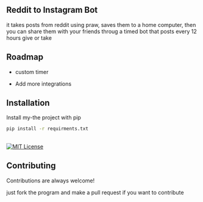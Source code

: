 
## Reddit to Instagram Bot

it takes posts from reddit using praw, saves them to a home computer, then you can share them with your friends throug a timed bot that posts every 12 hours give or take

## Roadmap

- custom timer

- Add more integrations

## Installation

Install my-the project with pip

```bash
pip install -r requirments.txt
```
##
[![MIT License](https://img.shields.io/badge/License-MIT-green.svg)](https://choosealicense.com/licenses/mit/)

## Contributing

Contributions are always welcome!

just fork the program and make a pull request if you want to contribute


